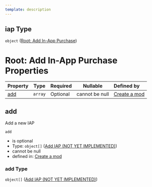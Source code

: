 ```yaml
---
template: description
---
```


## iap Type

`object` ([Root: Add In-App Purchase](generic-properties-root-add-in-app-purchase.md))

# Root: Add In-App Purchase Properties

| Property    | Type    | Required | Nullable       | Defined by                                                                                                                                                       |
| :---------- | ------- | -------- | -------------- | :--------------------------------------------------------------------------------------------------------------------------------------------------------------- |
| [add](#add) | `array` | Optional | cannot be null | [Create a mod](generic-properties-root-add-in-app-purchase-properties-add-iap.md "http&#x3A;//www.city-game-studio.com/mod.json#/properties/iap/properties/add") |

## add

Add a new IAP


`add`

-   is optional
-   Type: `object[]` ([Add IAP (NOT YET IMPLEMENTED)](generic-properties-root-add-in-app-purchase-properties-add-iap-add-iap-not-yet-implemented.md))
-   cannot be null
-   defined in: [Create a mod](generic-properties-root-add-in-app-purchase-properties-add-iap.md "http&#x3A;//www.city-game-studio.com/mod.json#/properties/iap/properties/add")

### add Type

`object[]` ([Add IAP (NOT YET IMPLEMENTED)](generic-properties-root-add-in-app-purchase-properties-add-iap-add-iap-not-yet-implemented.md))
